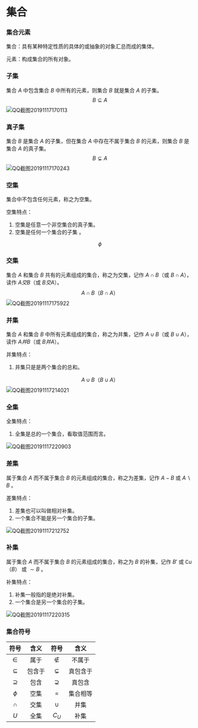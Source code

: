 # 集合

### 集合元素

集合：具有某种特定性质的具体的或抽象的对象汇总而成的集体。

元素：构成集合的所有对象。

### 子集

集合 $A$ 中包含集合 $B$ 中所有的元素，则集合 $B$ 就是集合 $A$ 的子集。
$$
B\subseteq A
$$
![QQ截图20191117170113](image/QQ截图20191117170113.png)

### 真子集

集合 $B$ 是集合 $A$ 的子集，但在集合 $A$ 中存在不属于集合 $B$ 的元素，则集合 $B$ 是集合 $A$ 的真子集。
$$
B\subsetneq{A}
$$
![QQ截图20191117170243](image/QQ截图20191117170243.png)

### 空集

集合中不包含任何元素，称之为空集。

空集特点：

1. 空集是任意一个非空集合的真子集。
2. 空集是任何一个集合的子集 。

$$
\phi
$$

### 交集

集合 $A$ 和集合 $B$ 共有的元素组成的集合，称之为交集，记作 $A∩B$（或 $B∩A$），读作 $A交B$（或 $B交A$）。
$$
A∩B（B∩A）
$$
![QQ截图20191117175922](image/QQ截图20191117175922.png)

### 并集

集合 $A$ 和集合 $B$ 中所有元素组成的集合，称之为并集，记作 $A∪B$（或 $B∪A$），读作 $A并B$（或 $B并A$）。

并集特点：

1. 并集只是是两个集合的总和。

$$
A∪B（B∪A）
$$
![QQ截图20191117214021](image/QQ截图20191117214021.png)

### 全集

全集特点：

1. 全集是总的一个集合，看取值范围而言。

![QQ截图20191117220903](image/QQ截图20191117220903.png)

### 差集

属于集合 $A$ 而不属于集合 $B$ 的元素组成的集合，称之为差集，记作 $A-B$ 或 $A\backslash{B}$ 。

差集特点：

1. 差集也可以叫做相对补集。
2. 一个集合不能是另一个集合的子集。

![QQ截图20191117212752](image/QQ截图20191117212752.png)

### 补集

属于集合 $A$ 而不属于集合 $B$ 的元素组成的集合，称之为 $B$ 的补集，记作 $B'$ 或 $∁u（B）$ 或 $\sim{B}$ 。

补集特点：

1. 补集一般指的是绝对补集。
2. 一个集合是另一个集合的子集。

![QQ截图20191117220315](image/QQ截图20191117220315.png)

### 集合符号

|    符号     |  含义  |     符号     |   含义   |
| :---------: | :----: | :----------: | :------: |
|    $\in$    |  属于  |   $\notin$   |  不属于  |
| $\subseteq$ | 包含于 | $\subsetneq$ | 真包含于 |
| $\supseteq$ |  包含  | $\supsetneq$ |  真包含  |
|   $\phi$    |  空集  |     $=$      | 集合相等 |
|   $\cap$    |  交集  |    $\cup$    |   并集   |
|     $U$     |  全集  |   $C_{U}$    |   补集   |

